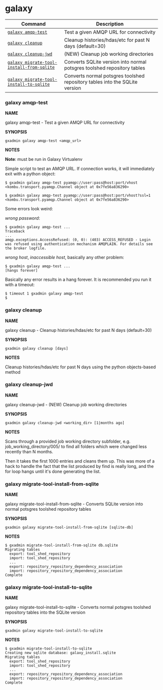 # galaxy

Command | Description
------- | -----------
[`galaxy amqp-test`](#galaxy-amqp-test) | Test a given AMQP URL for connectivity
[`galaxy cleanup`](#galaxy-cleanup) | Cleanup histories/hdas/etc for past N days (default=30)
[`galaxy cleanup-jwd`](#galaxy-cleanup-jwd) | (NEW) Cleanup job working directories
[`galaxy migrate-tool-install-from-sqlite`](#galaxy-migrate-tool-install-from-sqlite) | Converts SQLite version into normal potsgres toolshed repository tables
[`galaxy migrate-tool-install-to-sqlite`](#galaxy-migrate-tool-install-to-sqlite) | Converts normal potsgres toolshed repository tables into the SQLite version

### galaxy amqp-test

**NAME**

galaxy amqp-test -  Test a given AMQP URL for connectivity

**SYNOPSIS**

`gxadmin galaxy amqp-test <amqp_url>`

**NOTES**

**Note**: must be run in Galaxy Virtualenv

Simple script to test an AMQP URL. If connection works, it will
immediately exit with a python object:

    $ gxadmin galaxy amqp-test pyamqp://user:pass@host:port/vhost
    <kombu.transport.pyamqp.Channel object at 0x7fe56a836290>

    $ gxadmin galaxy amqp-test pyamqp://user:pass@host:port/vhost?ssl=1
    <kombu.transport.pyamqp.Channel object at 0x7fe56a836290>

Some errors look weird:

*wrong password*:

    $ gxadmin galaxy amqp-test ...
    Traceback
    ...
    amqp.exceptions.AccessRefused: (0, 0): (403) ACCESS_REFUSED - Login was refused using authentication mechanism AMQPLAIN. For details see the broker logfile.

*wrong host*, *inaccessible host*, basically any other problem:

    $ gxadmin galaxy amqp-test ...
    [hangs forever]

Basically any error results in a hang forever. It is recommended you run it with a timeout:

    $ timeout 1 gxadmin galaxy amqp-test
    $


### galaxy cleanup

**NAME**

galaxy cleanup -  Cleanup histories/hdas/etc for past N days (default=30)

**SYNOPSIS**

`gxadmin galaxy cleanup [days]`

**NOTES**

Cleanup histories/hdas/etc for past N days using the python objects-based method


### galaxy cleanup-jwd

**NAME**

galaxy cleanup-jwd -  (NEW) Cleanup job working directories

**SYNOPSIS**

`gxadmin galaxy cleanup-jwd <working_dir> [1|months ago]`

**NOTES**

Scans through a provided job working directory subfolder, e.g.
job_working_directory/005/ to find all folders which were changed less
recently than N months.

Then it takes the first 1000 entries and cleans them up. This was more
of a hack to handle the fact that the list produced by find is really
long, and the for loop hangs until it's done generating the list.


### galaxy migrate-tool-install-from-sqlite

**NAME**

galaxy migrate-tool-install-from-sqlite -  Converts SQLite version into normal potsgres toolshed repository tables

**SYNOPSIS**

`gxadmin galaxy migrate-tool-install-from-sqlite [sqlite-db]`

**NOTES**

    $ gxadmin migrate-tool-install-from-sqlite db.sqlite
    Migrating tables
      export: tool_shed_repository
      import: tool_shed_repository
      ...
      export: repository_repository_dependency_association
      import: repository_repository_dependency_association
    Complete


### galaxy migrate-tool-install-to-sqlite

**NAME**

galaxy migrate-tool-install-to-sqlite -  Converts normal potsgres toolshed repository tables into the SQLite version

**SYNOPSIS**

`gxadmin galaxy migrate-tool-install-to-sqlite`

**NOTES**

    $ gxadmin migrate-tool-install-to-sqlite
    Creating new sqlite database: galaxy_install.sqlite
    Migrating tables
      export: tool_shed_repository
      import: tool_shed_repository
      ...
      export: repository_repository_dependency_association
      import: repository_repository_dependency_association
    Complete

